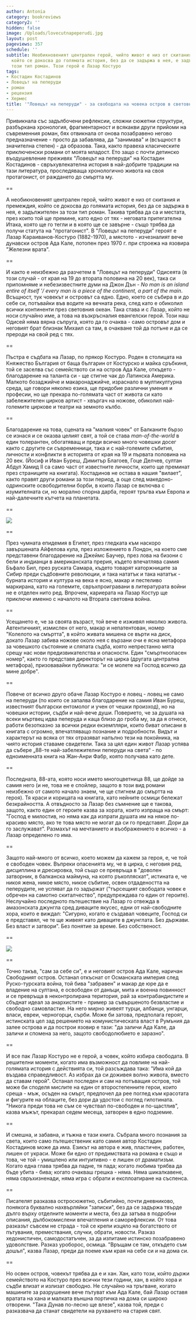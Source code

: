 ```yaml
---
author: Antonia
category: bookreviews
category2: ''
hidden: false
image: /Uploads/lovecutnapeperudi.jpg
layout: post
pageviews: 357
schedule: ''
subtitle: Необикновеният централен герой, чийто живот е низ от скитания и премеждия,
  който се докосва до голямата история, без да се задържа в нея, е задължителен за
  този тип роман. Този герой е Лазар Костуро
tags:
- Костадин Костадинов
- Ловецът на пеперуди
- роман
- рецензия
- Хермес
title: '"Ловецът на пеперуди" - за свободата на човека остров в световния океан'
---
```


Привикнала със задълбочени рефлексии, сложни сюжетни структури, разбъркана хронология, фрагментарност и всякакви други прийоми на съвременния роман, бях отвикнала от онова позабравено негово предназначение - просто да забавлява, да "занимава" и (всъщност в значителна степен) - да образова. Така, както правеха класическите приключенски романи от моята младост. Ето защо с почти детинско въодушевление преживях "Ловецът на пеперуди" на Костадин Костадинов - свръхувлекателна история в най-добрите традиции на тази литература, проследяваща хронологично живота на своя протагонист, от раждането до смъртта му.

\==

А необикновеният централен герой, чийто живот е низ от скитания и премеждия, който се докосва до голямата история, без да се задържа в нея, е задължителен за този тип роман. Такива трябва да са и местата, през които той ще премине, като едно от тях - неговата притегателна Итака, която ще го тегли и в която ще се завърне - също трябва да получи статута на "протагонист". В "Ловецът на пеперуди" героят е Лазар Караиванов-Костуро (1882-1970), а мястото - изчезналият вече дунавски остров Ада Кале, потопен през 1970 г. при строежа на язовира "Железни врата". 

\==

И както е неизбежно да разчетем в "Ловецът на пеперуди" Одисеята (в този случай - от края на 19 до втората половина на 20 век), така си припомняме и небезизвестните думи на Джон Дън - *No man is an island entire of itself '/ every man is a piece of the continent, a part of the main*. Всъщност, тук човекът и островът са едно. Едно, което се събира в и до себе си, потъвайки във водите на вечната река, след като е обиколил всички континенти през световния океан. Така става и с Лазар, който не носи случайно име, а това на възкръсналия евангелски герой. Този наш Одисей няма вярна съпруга, която да го очаква - само островът дом и неговият брат близнак Михаил са там, в очакване той да потъне и да се прероди на свой ред с тях. 

\==

Пъстра е съдбата на Лазар, по прякор Костуро. Роден в столицата на Княжество България от баща българин от Костурско и майка сръбкиня, той се заселва със семейството си на остров Ада Кале, откъдето - благодарение на таланта си - ще стигне чак до Латинска Америка. Малкото бозаджийче и макаронаджийче, израснало в мултикултурна среда, ще говори няколко езика, ще придобие различни умения и професии, но ще прекара по-голямата част от живота си като забележителен цирков артист - хвъргач на ножове, обиколил най-големите циркове и театри на земното кълбо. 

\==

Благодарение на това, сцената на "малкия човек" от Балканите бързо се изнася и се оказва целият свят, а той се става *man-of-the-world* в един толерантен, обогатяващ и преди всичко много човешки досег както с другите си съвременници, така и с най-големите събития, личности и конфликти в историята от края на 19 и първата половина на 20 век. (Йосиф и Иван Буреш, Димитър Благоев, Гоце Делчев, султан Абдул Хамид II са само част от известните личности, които ще преминат през страниците на книгата). Костадинов не остава в нашия "вилает", както правят други романи за този период, а още след македоно-одринските освободителни борби, в които Лазар се включва с изумителната си, но морално спорна дарба, героят тръгва към Европа и най-далечните кътчета на планетата.

\==

![](/Uploads/kostadinkostadinov.jpg)

\==

През чумната епидемия в Египет, през гледката към наскоро завършената Айфелова кула, през изложението в Лондон, на което сме представени благодарение на Джеймс Баучер, през лова на бизони с бели и индианци в американската прерия, където впечатлява самия Бъфало Бил, през руската Самара, където товарят каторжниците за Сибир преди съдбовните революции, и така нататък и така нататък - бурната история и култура на века е ясно, макар и пестеливо маркирана, като на големите, свръхпроигравани в литературата войни не е отделен нито ред. Впрочем, кариерата на Лазар Костур ще приключи именно с началото на Втората световна война. 

\==

Усещането е, че за своята възраст, той вече е изживял няколко живота. Автентичният, измислен от него, макар и непатентован, номер "Колелото на смъртта", в който живата мишена се върти на диск, докато Лазар забива ножове около нея с вързани очи е ясна метафора за човешкото състояние и сляпата съдба, която непрестанно мята срещу нас нови предизвикателства и опасности. Един "смъртноопасен номер", както го представя директорът на цирка (другата централна метафора), призовавайки публиката: "и се молете на Господ всичко да мине добре".

\==

Повече от всичко друго обаче Лазар Костуро е ловец - ловец не само на пеперуди (по които се запалва благодарение на самия Иван Буреш, известният български ентомолог и учен от чешки произход), но на човешки истории, съдби и най-вече души. Поверието, че за душата на всеки мъртвец идва пеперуда и каца близо до гроба му, за да я отнесе, работи безотказно за всички редки екземпляри, които биват описани в книгата с огромно, впечатляващо познание и подробности. Видът и характерът на всяка от тях отразяват напълно тези на покойника, на чиято история ставаме свидетели. Така за цял един живот Лазар успява да събере „88-те най-забележителни пеперуди на света“ - по едноименната книга на Жан-Анри Фабр, която получава като дете. 

\==

Последната, 88-ата, която носи името многоцветница 88, ще дойде за самия него (и не, това не е спойлер, защото в този вид романи неизбежно от самото начало знаем, че ще стигнем до смъртта на героя). Тя краси и корицата на книгата, като нейните осмици бележат безкрайността. А отвъдносто за Лазар без съмнение ще е такова, защото, както един от героите казва за хората, които изпраща на смърт: "Господ е милостив, но няма как да изпрати душата им на някое по-красиво място, ако те това място не могат да си го представят. Дори да го заслужават". Размахът на мечтанието и въображението е всичко - а Лазар определено го има. 

\==

Защото най-много от всичко, което можем да кажем за героя, е, че той е свободен човек. Въпреки опасенията му, че в цирка, с неговия ред, дисциплина и дресировка, той също се превръща в "доволен затворник, в балканска маймуна, на която ръкопляскат", истината е, че никоя жена, никое място, никое събитие, освен отдадеността на пеперудите, не успяват да го задържат ("търсещият свободата човек е обречен на самотно скиталчество", предупреждава го един от героите). Неслучайно последното пътешествие на Лазар го отвежда в амазонската джунгла сред диваците якусес, едни от най-свободните хора, които е виждал: "Сигурно, когато е създавал човеците, Господ си е представял, че те ще живеят като диваците в джунглата. Без държави. Без власт и затвори". Без понятие за време. Без собственост.

\==

![](/Uploads/kostasalexandyr.jpg)

\==

Точно такъв, "сам за себе си", е и неговият остров Ада Кале, наричан Свободният остров. Останал откъснат от Османската империя след Руско-турската война, той бива "забравен" и макар де юре да е владение на султана, е освободен от данъци, мита и военна повинност и се превръща в неконтролирана територия, рай за контрабандистите и сбъднат идеал за анархистите - пример за съвършеното безвластие и свободно самовластие. На него мирно живеят турци, албанци, унгарци, власи, евреи, черногорци, сърби. Може би затова, предполага героят, истинската цел зад решението на комунистическата власт в Румъния да залее острова и да построи язовир е тази: "да заличи Ада Кале, да заличи и спомена за него, защото свободолюбието е заразно".

\==

И все пак Лазар Костуро не е герой, а човек, който избира свободата. В решителни моменти, когато има възможност да повлияе на най-голямата история с действията си, той разсъждава така: "Има кой да въздава справедливост. Аз избрах да си доживея волно живота, вместо да ставам герой". Останал последен и сам на потъващия остров, той може би споделя мислите на един от второстепенните герои, които среща - мъж, осъден на смърт, предпочел да рее поглед към красотата и фигурите на облаците, без дори да удостои с поглед гилотината. "Никога преди това не съм се чувствал по-свободен и по-щастлив", казва мъжът, прекарал седем месеца, затворен в едно подземие.

\==

И смешна, и забавна, и тъжна е тази книга. Събрала много познания за света, които само пътешественик като самия автор Костадин Костадинов може да има. Езикът на автора е жив, пластичен, работен, лишен от украси. Може би едно от предимствата на романа е също и това, че той - умишлено или интуитивно - е лишен от драматизъм. Когато една глава трябва да падне, тя пада; когато любима трябва да бъде убита - бива; когато очакваш грешка - няма. Няма шикалкавене, няма свръхизненади, няма игра с обрати и експлоатиране на съспенса. 

\==

Писателят разказва остросюжетно, събитийно, почти дневниково, понякога буквално нахвърляйки "записки", без да се задържа твърде дълго върху отделните моменти и места, без да затъва в подробни описания, дълбокомислени впечатления и саморефлексии. От това разказът съвсем не страда - той се крепи изцяло на богатството от пътувания, премествания, случки, обрати, новости. Разказ хедонистичен, самодостатъчен, за да изпитаме истинско позабравено удоволствие. Разказ уроборос, осмица. "Връщам се там, откъдето съм дошъл", казва Лазар, преди да поеме към края на себе си и на дома си. 

\==

Но освен остров, човекът трябва да е и хан. Хан, като този, който държи семейството на Костуро през всички тези години, хан, в който хора и съдби влизат и излизат свободно. Не случайно на тръгване, когато машините за разрушение вече пътуват към Ада Кале, бай Лазар оставя вратата на хана и малката външна портичка на дома си широко отворени. "Така Дунав по-лесно ще влезе", казва той, преди с разказвача да станат свидетели на рухването на стария свят.